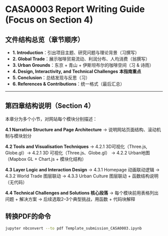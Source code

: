 #  CASA0003 Report Writing Guide (Focus on Section 4)

##  文件结构总览（章节顺序）
- **1. Introduction**：引出项目主题、研究问题与理论背景（习撰写）
- **2. Global Trade**：展示咖啡贸易流动、利润分布、人均消费（翁撰写）
- **3. Urban Grounds**：东京 + 青山 + 伊斯坦布尔的咖啡空间（习 & 诗雨）
- **4. Design, Interactivity, and Technical Challenges**  **本指南重点**
- **5. Conclusion**：总结发现与反思（习）
- **6. References & Contributions**：统一格式（最后汇总）

---

##  第四章结构说明（Section 4）

本章分为多个小节，对网站每个模块分别描述：

**4.1 Narrative Structure and Page Architecture**
→ 说明网站页面结构、滚动机制与模块划分

**4.2 Tools and Visualisation Techniques**
→ 4.2.1 3D可视化（Three.js, Globe.gl）→ 4.2.1 3D 可视化（Three.js、Globe.gl）
→ 4.2.2 Urban地图（Mapbox GL + Chart.js + 模块化结构）

**4.3 Layer Logic and Interaction Design**
→ 4.3.1 Homepage 动画联动逻辑
→ 4.3.2 World Trade 图层联动
→ 4.3.3 Urban Culture 图层联动 + 函数结构说明（无代码）

**4.4 Technical Challenges and Solutions 核心段落**
→ 每个模块前用表格列出问题 + 解决方案
→ 后续选取2–3个典型挑战，用函数 + 代码块解释


## 转换PDF的命令
``` bash
jupyter nbconvert --to pdf Template_submission_CASA0003.ipynb
```